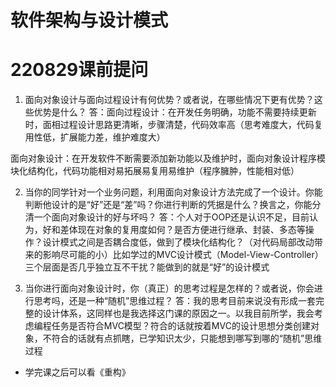 # 软件架构与设计模式
# 220829课前提问
1. 面向对象设计与面向过程设计有何优势？或者说，在哪些情况下更有优势？这些优势是什么？
答：面向过程设计：在开发任务明确，功能不需要持续更新时，面相过程设计思路更清晰，步骤清楚，代码效率高（思考难度大，代码复用性低，扩展能力差，维护难度大）

面向对象设计：在开发软件不断需要添加新功能以及维护时，面向对象设计程序模块化结构化，代码功能相对易拓展易复用易维护（程序臃肿，性能相对低）


2. 当你的同学针对一个业务问题，利用面向对象设计方法完成了一个设计。你能判断他设计的是“好”还是“差”吗？你进行判断的凭据是什么？换言之，你能分清一个面向对象设计的好与坏吗？
答：个人对于OOP还是认识不足，目前认为，好和差体现在对象的复用度如何？是否方便进行继承、封装、多态等操作？设计模式之间是否耦合度低，做到了模块化结构化？（对代码局部改动带来的影响尽可能的小）比如学过的MVC设计模式（Model-View-Controller）三个层面是否几乎独立互不干扰？能做到的就是“好”的设计模式


3. 当你进行面向对象设计时，你（真正）的思考过程是怎样的？或者说，你会进行思考吗，还是一种“随机”思维过程？
答：我的思考目前来说没有形成一套完整的设计体系，这同样也是我选择这门课的原因之一。以我目前所学，我会考虑编程任务是否符合MVC模型？符合的话就按着MVC的设计思想分类创建对象，不符合的话就有点抓瞎，已学知识太少，只能想到哪写到哪的“随机”思维过程

* 学完课之后可以看《重构》